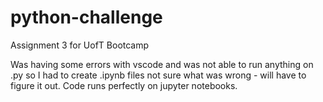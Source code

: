 # python-challenge
Assignment 3 for UofT Bootcamp

Was having some errors with vscode and was not able to run anything on .py so I had to create .ipynb files
not sure what was wrong - will have to figure it out. 
Code runs perfectly on jupyter notebooks.
